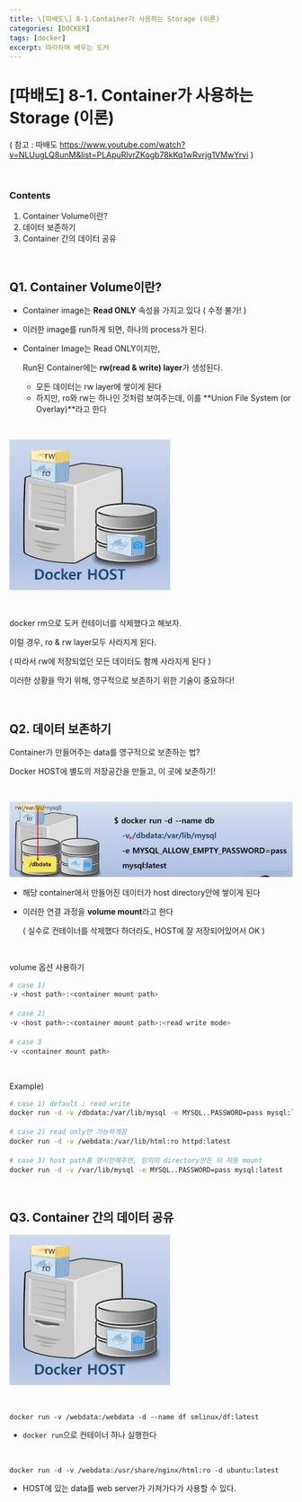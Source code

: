 ```yaml
---
title: \[따배도\] 8-1.Container가 사용하는 Storage (이론)
categories: [DOCKER]
tags: [docker]
excerpt: 따라하며 배우는 도커
---
```


<script src="https://cdn.mathjax.org/mathjax/latest/MathJax.js?config=TeX-AMS-MML_HTMLorMML" type="text/javascript"></script>

# \[따배도] 8-1. Container가 사용하는 Storage (이론)

( 참고 : 따배도 https://www.youtube.com/watch?v=NLUugLQ8unM&list=PLApuRlvrZKogb78kKq1wRvrjg1VMwYrvi )

<br>

### Contents

1. Container Volume이란?
2. 데이터 보존하기
3. Container 간의 데이터 공유

<br>

## Q1. Container Volume이란?

- Container image는 **Read ONLY** 속성을 가지고 있다 ( 수정 불가! )

- 이러한 image를 run하게 되면, 하나의 process가 된다. 

- Container Image는 Read ONLY이지만,

  Run된 Container에는 **rw(read & write) layer**가 생성된다.

  - 모든 데이터는 rw layer에 쌓이게 된다
  - 하지만, ro와 rw는 하나인 것처럼 보여주는데, 이를 **Union File System (or Overlay)**라고 한다

<br>

![figure2](/assets/img/docker/img124.png)

<br>

docker rm으로 도커 컨테이너를 삭제했다고 해보자.

이럴 경우, ro & rw layer모두 사라지게 된다. 

( 따라서 rw에 저장되었던 모든 데이터도 함께 사라지게 된다 )

이러한 상황을 막기 위해, 영구적으로 보존하기 위한 기술이 중요하다!

<br>

## Q2. 데이터 보존하기

Container가 만들어주는 data를 영구적으로 보존하는 법?

Docker HOST에 별도의 저장공간을 만들고, 이 곳에 보존하기!

<br>

![figure2](/assets/img/docker/img125.png)

- 해당 container에서 만들어진 데이터가 host directory안에 쌓이게 된다

- 이러한 연결 과정을 **volume mount**라고 한다

  ( 실수로 컨테이너를 삭제했다 하더라도, HOST에 잘 저장되어있어서 OK )

<br>

volume 옵션 사용하기

```bash
# case 1) 
-v <host path>:<container mount path>

# case 2) 
-v <host path>:<container mount path>:<read write mode>

# case 3
-v <container mount path>
```

<br>

Example) 

```bash
# case 1) default : read write
docker run -d -v /dbdata:/var/lib/mysql -e MYSQL..PASSWORD=pass mysql:latest

# case 2) read only만 가능하게끔
docker run -d -v /webdata:/var/lib/html:ro httpd:latest

# case 3) host path를 명시안해주면, 임의의 directory만든 뒤 자동 mount
docker run -d -v /var/lib/mysql -e MYSQL..PASSWORD=pass mysql:latest
```

<br>

## Q3. Container 간의 데이터 공유

![figure2](/assets/img/docker/img124.png)

<br>

```
docker run -v /webdata:/webdata -d --name df smlinux/df:latest
```

- `docker run`으로 컨테이너 하나 실행한다

<br>

```
docker run -d -v /webdata:/usr/share/nginx/html:ro -d ubuntu:latest
```

- HOST에 있는 data를 web server가 가져가다가 사용할 수 있다.

